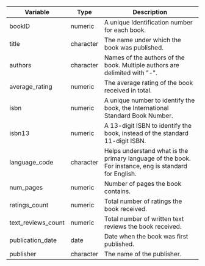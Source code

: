 | Variable | Type | Description |
| -------- | ---- | ----------- |
| bookID | numeric | A unique Identification number for each book. |
| title | character | The name under which the book was published. |
| authors | character | Names of the authors of the book. Multiple authors are delimited with "-". |
| average_rating | numeric | The average rating of the book received in total. |
| isbn | numeric | A unique number to identify the book, the International Standard Book Number. |
| isbn13 | numeric | A 13-digit ISBN to identify the book, instead of the standard 11-digit ISBN. |
| language_code | character | Helps understand what is the primary language of the book. For instance, eng is standard for English. |
| num_pages | numeric | Number of pages the book contains. |
| ratings_count | numeric | Total number of ratings the book received. |
| text_reviews_count | numeric | Total number of written text reviews the book received. |
| publication_date | date | Date when the book was first published. |
| publisher | character | The name of the publisher. |
